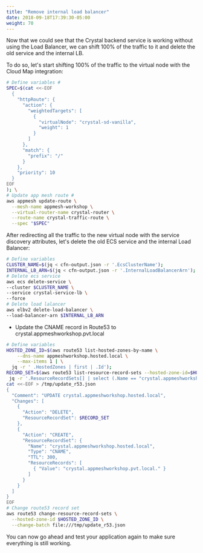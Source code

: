 ```yaml
---
title: "Remove internal load balancer"
date: 2018-09-18T17:39:30-05:00
weight: 70
---
```


Now that we could see that the Crystal backend service is working without using the Load Balancer, we can shift 100% of the traffic to it and delete the old service and the internal LB.

To do so, let's start shifting 100% of the traffic to the virtual node with the Cloud Map integration:

```bash
# Define variables #
SPEC=$(cat <<-EOF
  { 
    "httpRoute": {
      "action": { 
        "weightedTargets": [
          {
            "virtualNode": "crystal-sd-vanilla",
            "weight": 1
          }
        ]
      },
      "match": {
        "prefix": "/"
      }
    },
    "priority": 10
  }
EOF
); \
# Update app mesh route #
aws appmesh update-route \
  --mesh-name appmesh-workshop \
  --virtual-router-name crystal-router \
  --route-name crystal-traffic-route \
  --spec "$SPEC"
```

After redirecting all the traffic to the new virtual node with the service discovery attributes, let's delete the old ECS service and the internal Load Balancer:

```bash
# Define variables
CLUSTER_NAME=$(jq < cfn-output.json -r '.EcsClusterName');
INTERNAL_LB_ARN=$(jq < cfn-output.json -r '.InternalLoadBalancerArn');
# Delete ecs service
aws ecs delete-service \
--cluster $CLUSTER_NAME \
--service crystal-service-lb \
--force
# Delete load lalancer
aws elbv2 delete-load-balancer \
--load-balancer-arn $INTERNAL_LB_ARN
```

* Update the CNAME record in Route53 to crystal.appmeshworkshop.pvt.local

```bash
# Define variables
HOSTED_ZONE_ID=$(aws route53 list-hosted-zones-by-name \
    --dns-name appmeshworkshop.hosted.local \
    --max-items 1 | \
  jq -r ' .HostedZones | first | .Id');
RECORD_SET=$(aws route53 list-resource-record-sets --hosted-zone-id=$HOSTED_ZONE_ID | \
 jq -r '.ResourceRecordSets[] | select (.Name == "crystal.appmeshworkshop.hosted.local.")');
cat <<-EOF > /tmp/update_r53.json
{
  "Comment": "UPDATE crystal.appmeshworkshop.hosted.local",
  "Changes": [
    {
      "Action": "DELETE",
      "ResourceRecordSet": $RECORD_SET
    },
    {
      "Action": "CREATE",
      "ResourceRecordSet": {
        "Name": "crystal.appmeshworkshop.hosted.local",
        "Type": "CNAME",
        "TTL": 300,
        "ResourceRecords": [
          { "Value": "crystal.appmeshworkshop.pvt.local." }
        ]
      }
    }
  ]
}
EOF
# Change route53 record set
aws route53 change-resource-record-sets \
  --hosted-zone-id $HOSTED_ZONE_ID \
  --change-batch file:///tmp/update_r53.json
```

You can now go ahead and test your application again to make sure everything is still working.
